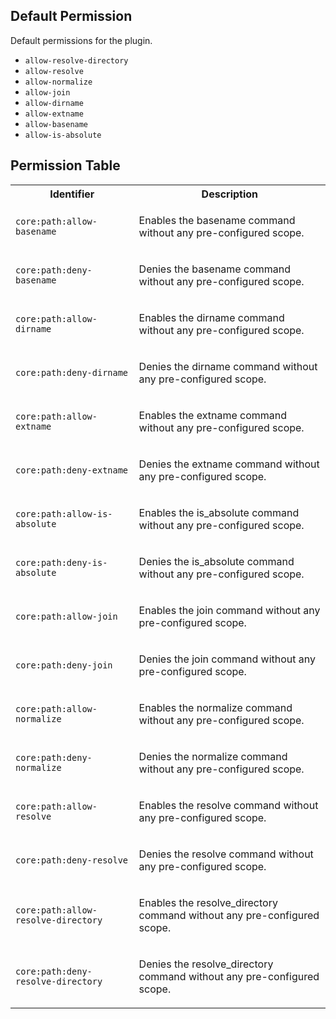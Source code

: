 ## Default Permission

Default permissions for the plugin.

- `allow-resolve-directory`
- `allow-resolve`
- `allow-normalize`
- `allow-join`
- `allow-dirname`
- `allow-extname`
- `allow-basename`
- `allow-is-absolute`

## Permission Table

<table>
<tr>
<th>Identifier</th>
<th>Description</th>
</tr>


<tr>
<td>

`core:path:allow-basename`

</td>
<td>

Enables the basename command without any pre-configured scope.

</td>
</tr>

<tr>
<td>

`core:path:deny-basename`

</td>
<td>

Denies the basename command without any pre-configured scope.

</td>
</tr>

<tr>
<td>

`core:path:allow-dirname`

</td>
<td>

Enables the dirname command without any pre-configured scope.

</td>
</tr>

<tr>
<td>

`core:path:deny-dirname`

</td>
<td>

Denies the dirname command without any pre-configured scope.

</td>
</tr>

<tr>
<td>

`core:path:allow-extname`

</td>
<td>

Enables the extname command without any pre-configured scope.

</td>
</tr>

<tr>
<td>

`core:path:deny-extname`

</td>
<td>

Denies the extname command without any pre-configured scope.

</td>
</tr>

<tr>
<td>

`core:path:allow-is-absolute`

</td>
<td>

Enables the is_absolute command without any pre-configured scope.

</td>
</tr>

<tr>
<td>

`core:path:deny-is-absolute`

</td>
<td>

Denies the is_absolute command without any pre-configured scope.

</td>
</tr>

<tr>
<td>

`core:path:allow-join`

</td>
<td>

Enables the join command without any pre-configured scope.

</td>
</tr>

<tr>
<td>

`core:path:deny-join`

</td>
<td>

Denies the join command without any pre-configured scope.

</td>
</tr>

<tr>
<td>

`core:path:allow-normalize`

</td>
<td>

Enables the normalize command without any pre-configured scope.

</td>
</tr>

<tr>
<td>

`core:path:deny-normalize`

</td>
<td>

Denies the normalize command without any pre-configured scope.

</td>
</tr>

<tr>
<td>

`core:path:allow-resolve`

</td>
<td>

Enables the resolve command without any pre-configured scope.

</td>
</tr>

<tr>
<td>

`core:path:deny-resolve`

</td>
<td>

Denies the resolve command without any pre-configured scope.

</td>
</tr>

<tr>
<td>

`core:path:allow-resolve-directory`

</td>
<td>

Enables the resolve_directory command without any pre-configured scope.

</td>
</tr>

<tr>
<td>

`core:path:deny-resolve-directory`

</td>
<td>

Denies the resolve_directory command without any pre-configured scope.

</td>
</tr>
</table>
